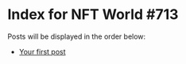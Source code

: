 # Index for NFT World #713
Posts will be displayed in the order below:

- [Your first post](./001-first.md)

